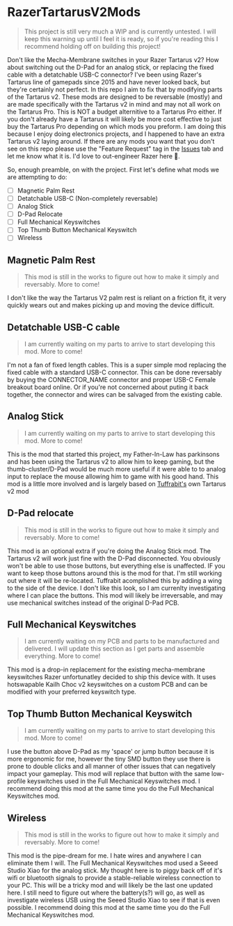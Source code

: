 # RazerTartarusV2Mods

> This project is still very much a WIP and is currently untested. I will keep this warning up until I feel it is ready, so if you're reading this I recommend holding off on building this project!

Don't like the Mecha-Membrane switches in your Razer Tartarus v2? How about switching out the D-Pad for an analog stick, or replacing the fixed cable with a detatchable USB-C connector? I've been using Razer's Tartarus line of gamepads since 2015 and have never looked back, but they're certainly not perfect. In this repo I aim to fix that by modifying parts of the Tartarus v2. These mods are designed to be reversable (mostly) and are made specifically with the Tartarus v2 in mind and may not all work on the Tartarus Pro. This is NOT a budget alternitive to a Tartarus Pro either. If you don't already have a Tartarus it will likely be more cost effective to just buy the Tartarus Pro depending on which mods you preform. I am doing this because I enjoy doing electronics projects, and I happened to have an extra Tartarus v2 laying around. If there are any mods you want that you don't see on this repo please use the "Feature Request" tag in the [Issues](https://github.com/g2bb/RazerTartarusV2Mods/issues) tab and let me know what it is. I'd love to out-engineer Razer here 👀.

So, enough preamble, on with the project. First let's define what mods we are attempting to do:
- [ ] Magnetic Palm Rest
- [ ] Detatchable USB-C (Non-completely reversable)
- [ ] Analog Stick
- [ ] D-Pad Relocate
- [ ] Full Mechanical Keyswitches
- [ ] Top Thumb Button Mechanical Keyswitch
- [ ] Wireless

## Magnetic Palm Rest
> This mod is still in the works to figure out how to make it simply and reversably. More to come!

I don't like the way the Tartarus V2 palm rest is reliant on a friction fit, it very quickly wears out and makes picking up and moving the device difficult.

## Detatchable USB-C cable
> I am currently waiting on my parts to arrive to start developing this mod. More to come!

I'm not a fan of fixed length cables. This is a super simple mod replacing the fixed cable with a standard USB-C connector. This can be done reversably by buying the CONNECTOR_NAME connector and proper USB-C Female breakout board online. Or if you're not concerned about puting it back together, the connector and wires can be salvaged from the existing cable.

## Analog Stick
> I am currently waiting on my parts to arrive to start developing this mod. More to come!

This is the mod that started this project, my Father-In-Law has parkinsons and has been using the Tartarus v2 to allow him to keep gaming, but the thumb-cluster/D-Pad would be much more useful if it were able to to analog input to replace the mouse allowing him to game with his good hand. This mod is a little more involved and is largely based on [Tuffrabit's](https://www.youtube.com/@tuffrabit) own Tartarus v2 mod

## D-Pad relocate
> This mod is still in the works to figure out how to make it simply and reversably. More to come!

This mod is an optional extra if you're doing the Analog Stick mod. The Tartarus v2 will work just fine with the D-Pad disconnected. You obviously won't be able to use those buttons, but everything else is unaffected. IF you want to keep those buttons around this is the mod for that. I'm still working out where it will be re-located. Tuffrabit acomplished this by adding a wing to the side of the device. I don't like this look, so I am currenlty investigating where I can place the buttons. This mod will likely be irreversable, and may use mechanical switches instead of the original D-Pad PCB.

## Full Mechanical Keyswitches
> I am currently waiting on my PCB and parts to be manufactured and delivered. I will update this section as I get parts and assemble everything. More to come!

This mod is a drop-in replacement for the existing mecha-membrane keyswitches Razer unfortunatley decided to ship this device with. It uses hotswapable Kailh Choc v2 keyswitches on a custom PCB and can be modified with your preferred keyswitch type.

## Top Thumb Button Mechanical Keyswitch
> I am currently waiting on my parts to arrive to start developing this mod. More to come!

I use the button above D-Pad as my 'space' or jump button because it is more ergonomic for me, however the tiny SMD button they use there is prone to double clicks and all manner of other issues that can negatively impact your gameplay. This mod will replace that button with the same low-profile keyswitches used in the Full Mechanical Keyswitches mod. I recommend doing this mod at the same time you do the Full Mechanical Keyswitches mod.

## Wireless
> This mod is still in the works to figure out how to make it simply and reversably. More to come!

This mod is the pipe-dream for me. I hate wires and anywhere I can eliminate them I will. The Full Mechanical Keyswitches mod used a Seeed Studio Xiao for the analog stick. My thought here is to piggy back off of it's wifi or bluetooth signals to provide a stable-reliable wireless connection to your PC. This will be a tricky mod and will likely be the last one updated here. I still need to figure out where the battery(s?) will go, as well as investigate wireless USB using the Seeed Studio Xiao to see if that is even possible. I recommend doing this mod at the same time you do the Full Mechanical Keyswitches mod.
